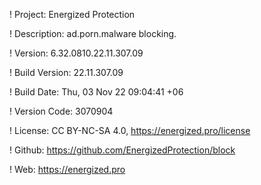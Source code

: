 ! Project: Energized Protection

! Description: ad.porn.malware blocking.

! Version: 6.32.0810.22.11.307.09

! Build Version: 22.11.307.09

! Build Date: Thu, 03 Nov 22 09:04:41 +06

! Version Code: 3070904

! License: CC BY-NC-SA 4.0, https://energized.pro/license

! Github: https://github.com/EnergizedProtection/block

! Web: https://energized.pro

